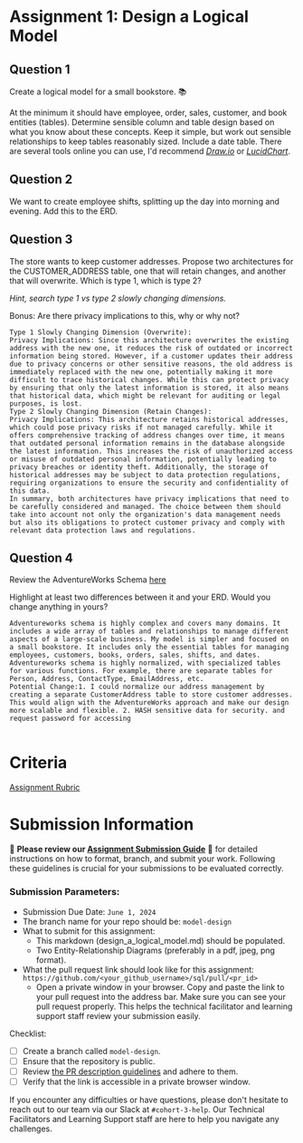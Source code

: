 # Assignment 1: Design a Logical Model

## Question 1
Create a logical model for a small bookstore. 📚

At the minimum it should have employee, order, sales, customer, and book entities (tables). Determine sensible column and table design based on what you know about these concepts. Keep it simple, but work out sensible relationships to keep tables reasonably sized. Include a date table. There are several tools online you can use, I'd recommend [_Draw.io_](https://www.drawio.com/) or [_LucidChart_](https://www.lucidchart.com/pages/).

## Question 2
We want to create employee shifts, splitting up the day into morning and evening. Add this to the ERD.

## Question 3
The store wants to keep customer addresses. Propose two architectures for the CUSTOMER_ADDRESS table, one that will retain changes, and another that will overwrite. Which is type 1, which is type 2?

_Hint, search type 1 vs type 2 slowly changing dimensions._

Bonus: Are there privacy implications to this, why or why not?
```
Type 1 Slowly Changing Dimension (Overwrite):
Privacy Implications: Since this architecture overwrites the existing address with the new one, it reduces the risk of outdated or incorrect information being stored. However, if a customer updates their address due to privacy concerns or other sensitive reasons, the old address is immediately replaced with the new one, potentially making it more difficult to trace historical changes. While this can protect privacy by ensuring that only the latest information is stored, it also means that historical data, which might be relevant for auditing or legal purposes, is lost.
Type 2 Slowly Changing Dimension (Retain Changes):
Privacy Implications: This architecture retains historical addresses, which could pose privacy risks if not managed carefully. While it offers comprehensive tracking of address changes over time, it means that outdated personal information remains in the database alongside the latest information. This increases the risk of unauthorized access or misuse of outdated personal information, potentially leading to privacy breaches or identity theft. Additionally, the storage of historical addresses may be subject to data protection regulations, requiring organizations to ensure the security and confidentiality of this data.
In summary, both architectures have privacy implications that need to be carefully considered and managed. The choice between them should take into account not only the organization's data management needs but also its obligations to protect customer privacy and comply with relevant data protection laws and regulations.
```

## Question 4
Review the AdventureWorks Schema [here](https://i.stack.imgur.com/LMu4W.gif)

Highlight at least two differences between it and your ERD. Would you change anything in yours?
```
Adventureworks schema is highly complex and covers many domains. It includes a wide array of tables and relationships to manage different aspects of a large-scale business. My model is simpler and focused on a small bookstore. It includes only the essential tables for managing employees, customers, books, orders, sales, shifts, and dates.
Adventureworks schema is highly normalized, with specialized tables for various functions. For example, there are separate tables for Person, Address, ContactType, EmailAddress, etc.
Potential Change:1. I could normalize our address management by creating a separate CustomerAddress table to store customer addresses. This would align with the AdventureWorks approach and make our design more scalable and flexible. 2. HASH sensitive data for security. and request password for accessing


```

# Criteria

[Assignment Rubric](./assignment_rubric.md)

# Submission Information

🚨 **Please review our [Assignment Submission Guide](https://github.com/UofT-DSI/onboarding/blob/main/onboarding_documents/submissions.md)** 🚨 for detailed instructions on how to format, branch, and submit your work. Following these guidelines is crucial for your submissions to be evaluated correctly.

### Submission Parameters:
* Submission Due Date: `June 1, 2024`
* The branch name for your repo should be: `model-design`
* What to submit for this assignment:
    * This markdown (design_a_logical_model.md) should be populated.
    * Two Entity-Relationship Diagrams (preferably in a pdf, jpeg, png format).
* What the pull request link should look like for this assignment: `https://github.com/<your_github_username>/sql/pull/<pr_id>`
    * Open a private window in your browser. Copy and paste the link to your pull request into the address bar. Make sure you can see your pull request properly. This helps the technical facilitator and learning support staff review your submission easily.

Checklist:
- [ ] Create a branch called `model-design`.
- [ ] Ensure that the repository is public.
- [ ] Review [the PR description guidelines](https://github.com/UofT-DSI/onboarding/blob/main/onboarding_documents/submissions.md#guidelines-for-pull-request-descriptions) and adhere to them.
- [ ] Verify that the link is accessible in a private browser window.

If you encounter any difficulties or have questions, please don't hesitate to reach out to our team via our Slack at `#cohort-3-help`. Our Technical Facilitators and Learning Support staff are here to help you navigate any challenges.
